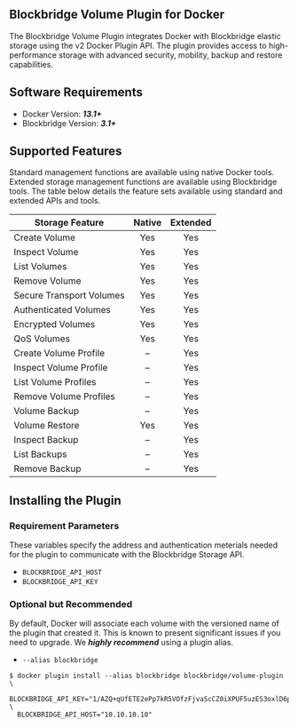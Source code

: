 ## Blockbridge Volume Plugin for Docker

The Blockbridge Volume Plugin integrates Docker with Blockbridge
elastic storage using the v2 Docker Plugin API. The plugin provides
access to high-performance storage with advanced security, mobility,
backup and restore capabilities.

## Software Requirements

- Docker Version: ***13.1+***
- Blockbridge Version: ***3.1+***

## Supported Features

Standard management functions are available using native Docker
tools. Extended storage management functions are available using
Blockbridge tools. The table below details the feature sets available
using standard and extended APIs and tools.

| Storage Feature          | Native         | Extended |
| ------------------------ | :------------: | :-----------------: |
| Create Volume            | Yes            | Yes |
| Inspect Volume           | Yes            | Yes |
| List Volumes             | Yes            | Yes |
| Remove Volume            | Yes            | Yes |
| Secure Transport Volumes | Yes            | Yes |
| Authenticated Volumes    | Yes            | Yes |
| Encrypted Volumes        | Yes            | Yes |
| QoS Volumes              | Yes            | Yes |
| Create Volume Profile    | –              | Yes |
| Inspect Volume Profile   | –              | Yes |
| List Volume Profiles     | –              | Yes |
| Remove Volume Profiles   | –              | Yes |
| Volume Backup            | –              | Yes |
| Volume Restore           | Yes            | Yes |
| Inspect Backup           | –              | Yes |
| List Backups             | –              | Yes |
| Remove Backup            | –              | Yes |


## Installing the Plugin

### Requirement Parameters
These variables specify the address and authentication meterials
needed for the plugin to communicate with the Blockbridge Storage API.
- ````BLOCKBRIDGE_API_HOST```` 
- ````BLOCKBRIDGE_API_KEY````

### Optional but Recommended

By default, Docker will associate each volume with the versioned name
of the plugin that created it. This is known to present significant
issues if you need to upgrade. We ***highly recommend*** using a
plugin alias.

- ````--alias blockbridge````

````
$ docker plugin install --alias blockbridge blockbridge/volume-plugin \
  BLOCKBRIDGE_API_KEY="1/AZQ+qUfETE2ePp7kR5VOfzFjvaScCZ0iXPUF5uzES3oxlD6pR8RNDA" \
  BLOCKBRIDGE_API_HOST="10.10.10.10"

````

